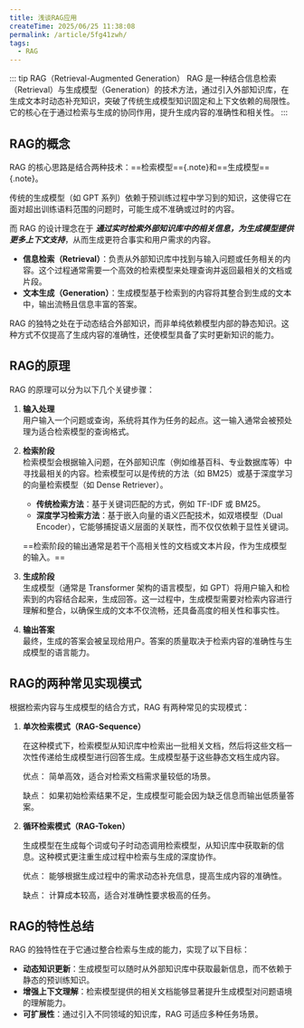 ```yaml
---
title: 浅谈RAG应用
createTime: 2025/06/25 11:38:08
permalink: /article/5fg41zwh/
tags:
  - RAG
---
```


::: tip RAG（Retrieval-Augmented Generation）
RAG 是一种结合信息检索（Retrieval）与生成模型（Generation）的技术方法，通过引入外部知识库，在生成文本时动态补充知识，突破了传统生成模型知识固定和上下文依赖的局限性。它的核心在于通过检索与生成的协同作用，提升生成内容的准确性和相关性。
:::
## RAG的概念

RAG 的核心思路是结合两种技术：==检索模型=={.note}和==生成模型=={.note}。

传统的生成模型（如 GPT 系列）依赖于预训练过程中学习到的知识，这使得它在面对超出训练语料范围的问题时，可能生成不准确或过时的内容。

而 RAG 的设计理念在于 **_通过实时检索外部知识库中的相关信息，为生成模型提供更多上下文支持_**，从而生成更符合事实和用户需求的内容。

- **信息检索（Retrieval）**：负责从外部知识库中找到与输入问题或任务相关的内容。这个过程通常需要一个高效的检索模型来处理查询并返回最相关的文档或片段。
- **文本生成（Generation）**：生成模型基于检索到的内容将其整合到生成的文本中，输出流畅且信息丰富的答案。

RAG 的独特之处在于动态结合外部知识，而非单纯依赖模型内部的静态知识。这种方式不仅提高了生成内容的准确性，还使模型具备了实时更新知识的能力。

## RAG的原理

RAG 的原理可以分为以下几个关键步骤：

1. **输入处理**  
   用户输入一个问题或查询，系统将其作为任务的起点。这一输入通常会被预处理为适合检索模型的查询格式。

2. **检索阶段**  
   检索模型会根据输入问题，在外部知识库（例如维基百科、专业数据库等）中寻找最相关的内容。检索模型可以是传统的方法（如 BM25）或基于深度学习的向量检索模型（如 Dense Retriever）。

   - **传统检索方法**：基于关键词匹配的方式，例如 TF-IDF 或 BM25。
   - **深度学习检索方法**：基于嵌入向量的语义匹配技术，如双塔模型（Dual Encoder），它能够捕捉语义层面的关联性，而不仅仅依赖于显性关键词。

   ==检索阶段的输出通常是若干个高相关性的文档或文本片段，作为生成模型的输入。==

3. **生成阶段**  
   生成模型（通常是 Transformer 架构的语言模型，如 GPT）将用户输入和检索到的内容结合起来，生成回答。这一过程中，生成模型需要对检索内容进行理解和整合，以确保生成的文本不仅流畅，还具备高度的相关性和事实性。

4. **输出答案**  
   最终，生成的答案会被呈现给用户。答案的质量取决于检索内容的准确性与生成模型的语言能力。

## RAG的两种常见实现模式

根据检索内容与生成模型的结合方式，RAG 有两种常见的实现模式：

1. **单次检索模式（RAG-Sequence）**  

   在这种模式下，检索模型从知识库中检索出一批相关文档，然后将这些文档一次性传递给生成模型进行回答生成。生成模型基于这些静态文档生成内容。

   优点： 简单高效，适合对检索文档需求量较低的场景。

   缺点： 如果初始检索结果不足，生成模型可能会因为缺乏信息而输出低质量答案。

2. **循环检索模式（RAG-Token）**  

   生成模型在生成每个词或句子时动态调用检索模型，从知识库中获取新的信息。这种模式更注重生成过程中检索与生成的深度协作。

   优点： 能够根据生成过程中的需求动态补充信息，提高生成内容的准确性。

   缺点： 计算成本较高，适合对准确性要求极高的任务。

## RAG的特性总结

RAG 的独特性在于它通过整合检索与生成的能力，实现了以下目标：

- **动态知识更新**：生成模型可以随时从外部知识库中获取最新信息，而不依赖于静态的预训练知识。
- **增强上下文理解**：检索模型提供的相关文档能够显著提升生成模型对问题语境的理解能力。
- **可扩展性**：通过引入不同领域的知识库，RAG 可适应多种任务场景。